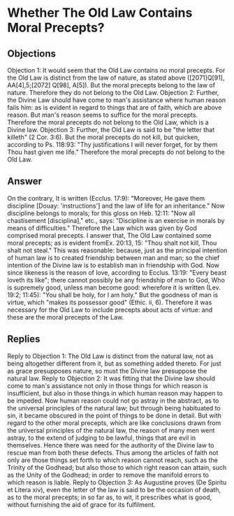 # Whether The Old Law Contains Moral Precepts?
## Objections
Objection 1: It would seem that the Old Law contains no moral precepts. For the Old Law is distinct from the law of nature, as stated above ([2071]Q[91], AA[4],5;[2072] Q[98], A[5]). But the moral precepts belong to the law of nature. Therefore they do not belong to the Old Law.
Objection 2: Further, the Divine Law should have come to man's assistance where human reason fails him: as is evident in regard to things that are of faith, which are above reason. But man's reason seems to suffice for the moral precepts. Therefore the moral precepts do not belong to the Old Law, which is a Divine law.
Objection 3: Further, the Old Law is said to be "the letter that killeth" (2 Cor. 3:6). But the moral precepts do not kill, but quicken, according to Ps. 118:93: "Thy justifications I will never forget, for by them Thou hast given me life." Therefore the moral precepts do not belong to the Old Law.
## Answer
On the contrary, It is written (Ecclus. 17:9): "Moreover, He gave them discipline [Douay: 'instructions'] and the law of life for an inheritance." Now discipline belongs to morals; for this gloss on Heb. 12:11: "Now all chastisement [disciplina]," etc., says: "Discipline is an exercise in morals by means of difficulties." Therefore the Law which was given by God comprised moral precepts.
I answer that, The Old Law contained some moral precepts; as is evident fromEx. 20:13, 15: "Thou shalt not kill, Thou shalt not steal." This was reasonable: because, just as the principal intention of human law is to created friendship between man and man; so the chief intention of the Divine law is to establish man in friendship with God. Now since likeness is the reason of love, according to Ecclus. 13:19: "Every beast loveth its like"; there cannot possibly be any friendship of man to God, Who is supremely good, unless man become good: wherefore it is written (Lev. 19:2; 11:45): "You shall be holy, for I am holy." But the goodness of man is virtue, which "makes its possessor good" (Ethic. ii, 6). Therefore it was necessary for the Old Law to include precepts about acts of virtue: and these are the moral precepts of the Law.
## Replies
Reply to Objection 1: The Old Law is distinct from the natural law, not as being altogether different from it, but as something added thereto. For just as grace presupposes nature, so must the Divine law presuppose the natural law.
Reply to Objection 2: It was fitting that the Divine law should come to man's assistance not only in those things for which reason is insufficient, but also in those things in which human reason may happen to be impeded. Now human reason could not go astray in the abstract, as to the universal principles of the natural law; but through being habituated to sin, it became obscured in the point of things to be done in detail. But with regard to the other moral precepts, which are like conclusions drawn from the universal principles of the natural law, the reason of many men went astray, to the extend of judging to be lawful, things that are evil in themselves. Hence there was need for the authority of the Divine law to rescue man from both these defects. Thus among the articles of faith not only are those things set forth to which reason cannot reach, such as the Trinity of the Godhead; but also those to which right reason can attain, such as the Unity of the Godhead; in order to remove the manifold errors to which reason is liable.
Reply to Objection 3: As Augustine proves (De Spiritu et Litera xiv), even the letter of the law is said to be the occasion of death, as to the moral precepts; in so far as, to wit, it prescribes what is good, without furnishing the aid of grace for its fulfilment.